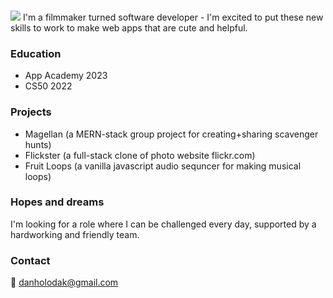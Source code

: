 ###

![](https://user-images.githubusercontent.com/47993465/234459958-8d766a4c-4cda-4337-9574-7546ff64939f.gif) I'm a filmmaker turned software developer - I'm excited to put these new skills to work to make web apps that are cute and helpful.

### Education
- App Academy 2023
- CS50 2022

### Projects
- Magellan (a MERN-stack group project for creating+sharing scavenger hunts)
- Flickster (a full-stack clone of photo website flickr.com)
- Fruit Loops (a vanilla javascript audio sequncer for making musical loops)

### Hopes and dreams ##
I'm looking for a role where I can be challenged every day, supported by a hardworking and friendly team.

### Contact ##
📧 danholodak@gmail.com 
